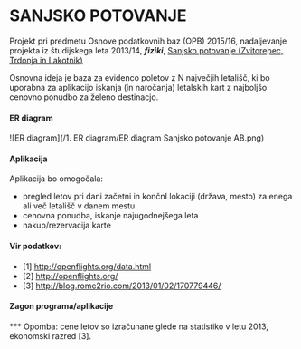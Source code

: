 # SANJSKO POTOVANJE
Projekt pri predmetu Osnove podatkovnih baz (OPB) 2015/16, nadaljevanje projekta iz študijskega leta 2013/14, _**fiziki**_, [Sanjsko potovanje (Zvitorepec, Trdonja in Lakotnik)](http://ucilnica1314.fmf.uni-lj.si/mod/wiki/view.php?id=10382)


Osnovna ideja je baza za evidenco poletov z N največjih letališč, ki bo uporabna za aplikacijo iskanja (in naročanja) letalskih kart z najboljšo cenovno ponudbo za želeno destinacjo.

#### ER diagram
![ER diagram](/1. ER diagram/ER diagram Sanjsko potovanje AB.png)

#### Aplikacija
Aplikacija bo omogočala: 
* pregled letov pri dani začetni in končnI lokaciji (država, mesto) za enega ali več letališč v danem mestu
* cenovna ponudba, iskanje najugodnejšega leta
* nakup/rezervacija karte

#### Vir podatkov: 
* [1] http://openflights.org/data.html
* [2] http://openflights.org/  
* [3] http://blog.rome2rio.com/2013/01/02/170779446/ 

#### Zagon programa/aplikacije

*** Opomba: cene letov so izračunane glede na statistiko v letu 2013, ekonomski razred [3]. 

